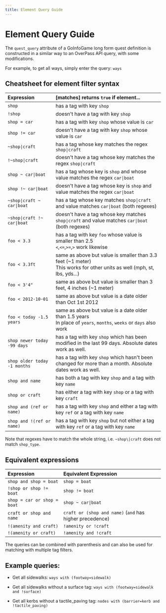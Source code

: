 ```yaml
---
title: Element Query Guide
---
```


# Element Query Guide

The `quest_query` attribute of a GoInfoGame long form quest definition is constructed in a similar way to an OverPass API query, with some modifications.

For example, to get all ways, simply enter the query: `ways`

## Cheatsheet for element filter syntax

| Expression                   | [matches] returns `true` if element...                                                                                    |
|:-----------------------------|:--------------------------------------------------------------------------------------------------------------------------|
| `shop`                       | has a tag with key `shop`                                                                                                 |
| `!shop`                      | doesn't have a tag with key `shop`                                                                                        |
| `shop = car`                 | has a tag with key `shop` whose value is `car`                                                                            |
| `shop != car`                | doesn't have a tag with key `shop` whose value is `car`                                                                   |
| `~shop\|craft`               | has a tag whose key matches the regex `shop\|craft`                                                                       |
| `!~shop\|craft`              | doesn't have a tag whose key matches the regex `shop\|craft`                                                              |
| `shop ~ car\|boat`           | has a tag whose key is `shop` and whose value matches the regex `car\|boat`                                               |
| `shop !~ car\|boat`          | doesn't have a tag whose key is `shop` and value matches the regex `car\|boat`                                            |
| `~shop\|craft ~ car\|boat`   | has a tag whose key matches `shop\|craft` and value matches `car\|boat` (both regexes)                                    |
| `~shop\|craft !~ car\|boat`  | doesn't have a tag whose key matches `shop\|craft` and value matches `car\|boat` (both regexes)                           |
| `foo < 3.3`                  | has a tag with key `foo` whose value is smaller than 2.5<br/>`<`,`<=`,`>=`,`>` work likewise                              |
| `foo < 3.3ft`                | same as above but value is smaller than 3.3 feet (~1 meter)<br/>This works for other units as well (mph, st, lbs, yds...) |
| `foo < 3'4"`                 | same as above but value is smaller than 3 feet, 4 inches (~1 meter)                                                       |
| `foo < 2012-10-01`           | same as above but value is a date older than Oct 1st 2012                                                                 |
| `foo < today -1.5 years`     | same as above but value is a date older than 1.5 years<br/>In place of `years`, `months`, `weeks` or `days` also work     |
| `shop newer today -99 days`  | has a tag with key `shop` which has been modified in the last 99 days. Absolute dates work as well.                       |
| `shop older today -1 months` | has a tag with key `shop` which hasn't been changed for more than a month. Absolute dates work as well.                   |
| `shop and name`              | has both a tag with key `shop` and a tag with key `name`                                                                  |
| `shop or craft`              | has either a tag with key `shop` or a tag with key `craft`                                                                |
| `shop and (ref or name)`     | has a tag with key `shop` and either a tag with key `ref` or a tag with key `name`                                        |
| `shop and !(ref or name)`    | has a tag with key `shop` but not either a tag with key `ref` or a tag with key `name`                                    |

Note that regexes have to match the whole string, i.e. `~shop\|craft` does not match `shop_type`.

## Equivalent expressions

| Expression                  | Equivalent Expression                                    |
|:----------------------------|:---------------------------------------------------------|
| `shop and shop = boat`      | `shop = boat`                                            |
| `!shop or shop != boat`     | `shop != boat`                                           |
| `shop = car or shop = boat` | `shop ~ car\|boat`                                       |
| `craft or shop and name`    | `craft or (shop and name)` (`and` has higher precedence) |
| `!(amenity and craft)`      | `!amenity or !craft`                                     |
| `!(amenity or craft)`       | `!amenity and !craft`                                    |

The queries can be combined with parenthesis and can also be used for matching with multiple tag filters.

## Example queries:

- Get all sidewalks: `ways with (footway=sidewalk)`

- Get all sidewalks without a surface tag: `ways with (footway=sidewalk and !surface)`

- Get all kerbs without a tactile_paving tag: `nodes with (barrier=kerb and !tactile_paving)`
